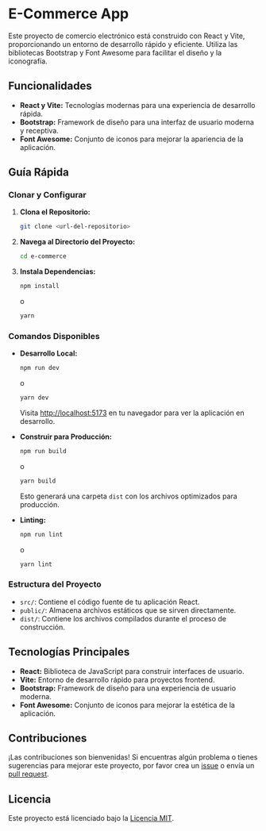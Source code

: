 # E-Commerce App

Este proyecto de comercio electrónico está construido con React y Vite, proporcionando un entorno de desarrollo rápido y eficiente. Utiliza las bibliotecas Bootstrap y Font Awesome para facilitar el diseño y la iconografía.

## Funcionalidades

- **React y Vite:** Tecnologías modernas para una experiencia de desarrollo rápida.
- **Bootstrap:** Framework de diseño para una interfaz de usuario moderna y receptiva.
- **Font Awesome:** Conjunto de iconos para mejorar la apariencia de la aplicación.

## Guía Rápida

### Clonar y Configurar

1. **Clona el Repositorio:**

   ```bash
   git clone <url-del-repositorio>
   ```

2. **Navega al Directorio del Proyecto:**

   ```bash
   cd e-commerce
   ```

3. **Instala Dependencias:**

   ```bash
   npm install
   ```

   o

   ```bash
   yarn
   ```

### Comandos Disponibles

- **Desarrollo Local:**

  ```bash
  npm run dev
  ```

  o

  ```bash
  yarn dev
  ```

  Visita [http://localhost:5173](http://localhost:5173) en tu navegador para ver la aplicación en desarrollo.

- **Construir para Producción:**

  ```bash
  npm run build
  ```

  o

  ```bash
  yarn build
  ```

  Esto generará una carpeta `dist` con los archivos optimizados para producción.

- **Linting:**

  ```bash
  npm run lint
  ```

  o

  ```bash
  yarn lint
  ```

### Estructura del Proyecto

- `src/`: Contiene el código fuente de tu aplicación React.
- `public/`: Almacena archivos estáticos que se sirven directamente.
- `dist/`: Contiene los archivos compilados durante el proceso de construcción.

## Tecnologías Principales

- **React:** Biblioteca de JavaScript para construir interfaces de usuario.
- **Vite:** Entorno de desarrollo rápido para proyectos frontend.
- **Bootstrap:** Framework de diseño para una experiencia de usuario moderna.
- **Font Awesome:** Conjunto de iconos para mejorar la estética de la aplicación.

## Contribuciones

¡Las contribuciones son bienvenidas! Si encuentras algún problema o tienes sugerencias para mejorar este proyecto, por favor crea un [issue](https://github.com/tu-usuario/e-commerce/issues) o envía un [pull request](https://github.com/tu-usuario/e-commerce/pulls).

## Licencia

Este proyecto está licenciado bajo la [Licencia MIT](LICENSE).
